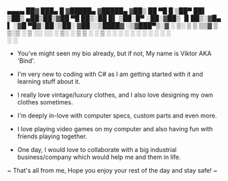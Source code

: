  ▄▄▄▄    ██▓ ███▄    █ ▓█████▄ 
▓█████▄ ▓██▒ ██ ▀█   █ ▒██▀ ██▌
▒██▒ ▄██▒██▒▓██  ▀█ ██▒░██   █▌
▒██░█▀  ░██░▓██▒  ▐▌██▒░▓█▄   ▌
░▓█  ▀█▓░██░▒██░   ▓██░░▒████▓ 
░▒▓███▀▒░▓  ░ ▒░   ▒ ▒  ▒▒▓  ▒ 
▒░▒   ░  ▒ ░░ ░░   ░ ▒░ ░ ▒  ▒ 
 ░    ░  ▒ ░   ░   ░ ░  ░ ░  ░ 
 ░       ░           ░    ░    
      ░                 ░      
                             
- You've might seen my bio already, but if not, My name is Viktor AKA 'Bind'.

- I'm very new to coding with C# as I am getting started with it and learning stuff about it.

- I really love vintage/luxury clothes, and I also love designing my own clothes sometimes.

- I'm deeply in-love with computer specs, custom parts and even more.

- I love playing video games on my computer and also having fun with friends playing together.

- One day, I would love to collaborate with a big industrial business/company which would help me and them in life.

~ That's all from me, Hope you enjoy your rest of the day and stay safe! ~
